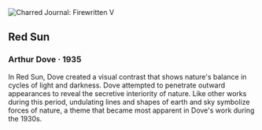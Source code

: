 <div class="artwork-of-the-day">
  <div class="container">
    <div class="img-wrapper">
      <img
        src="https://uploads3.wikiart.org/images/arthur-dove/red-sun-1935.jpg"
        alt="Charred Journal: Firewritten V" />
    </div>
    <div class="artwork-detail">
      <div class="artwork-origin"> 
        <h2 class="artwork-name">Red Sun</h2>
        <h3 class="artist">
          Arthur Dove
                    ·  1935
        </h3>
      </div>
      <p class="description">
        <span class="artwork-description-text ng-binding" ng-bind-html="viewModel.ArtworkOfTheDay.Description | unsafe">In Red Sun, Dove created a visual contrast that shows nature's balance in cycles of light and darkness. Dove attempted to penetrate outward appearances to reveal the secretive interiority of nature. Like other works during this period, undulating lines and shapes of earth and sky symbolize forces of nature, a theme that became most apparent in Dove's work during the 1930s. </span>
                        <div class="text-shadow-container ng-hide" ng-show="showShadow"></div>
      </p>
    </div>
  </div>

</div>
